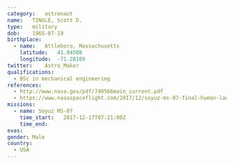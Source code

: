 ```yaml
---
category:	astronaut
name:	TINGLE, Scott D.
type:	military
dob:	1965-07-19
birthplace:
  - name:	Attleboro, Massachusetts
    latitude:	41.94508
    longitude:	-71.28109
twitter:	Astro_Maker
qualifications:
  - BSc in mechanical engineering
references:
  - http://www.nasa.gov/pdf/740566main_current.pdf
  - https://www.nasaspaceflight.com/2017/12/soyuz-ms-07-final-human-launch-2017/
missions:
  - name: Soyuz MS-07
    time_start:   2017-12-17T07:21:00Z
    time_end:
evas:
gender:	Male
country:
  - USA
---
```

